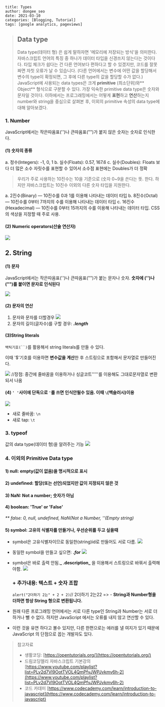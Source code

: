 ```
title: Types
author: dongee_seo
date: 2021-03-10
categories: [Blogging, Tutorial]
tags: [google analytics, pageviews]
```

> ## Data type
>
> Data type(데이터 형) 은 쉽게 말하자면 '메모리에 저장되는 방식'을 의미한다.
> 자바스크립트 언어의 특징 중 하나가 데이터 타입을 신경쓰지 않는다는 것이다다.
> 타입 체크가 쉽다는 건 다른 언어보다 편하다고 할 수 있겠지만, 코드를 잘못 짜면 자칫 오류가 날 수 있습니다.
> (다른 언어에서는 변수에 어떤 값을 할당해서 변수의 type이 확정되면,
> 그 후에 다른 type의 값을 할당할 수가 없다.)
> JavaScript에 사용되는 data types은 크게 **primitive** (최소단위)와** Object** 형식으로 구분할 수 있다.
> 가장 익숙한 primitive data type은 숫자와 문자일 것이다.
> 이하에서는 프로그래밍에서는 어떻게 **표현**하고 **연산**하는지 number와 string을 중심으로 살펴본 후,
> 이외의 primitive 속성의 data type에 대해 알아보겠다.

### 1. Number

JavaScript에서는 작은따옴표('')나 큰따옴표("")가 붙지 않은 숫자는 숫자로 인식한다.

#### (1) 숫자의 종류

a. 정수(Integers): -1, 0, 1
b. 실수(Floats): 0.57, 167.6
c. 실수(Doubles): Floats 보다 더 많은 소수 자릿수를 표현할 수 있어서
소수점 표현에는 Doubles가 더 정확

> 우리가 주로 사용하는 10진수는 10을 기준으로 (숫자 0~9을 쓴다는 뜻. 한다. 하지만 자바스크립트는 10진수 이외의 다른 숫자 타입을 지원한다.

a. 2진수(Binary) — 10진수를 0과 1를 이용해 나타내는 데이터 타입
b. 8진수(Octal) — 10진수를 0부터 7까지의 수를 이용해 나타내는 데이터 타입
c. 16진수(Hexadecimal) — 10진수를 0부터 15까지의 수를 이용해 나타내는 데이터 타입. CSS의 색상을 지정할 때 주로 사용.

#### (2) Numeric operators(산술 연산자)

![](https://velog.velcdn.com/images%2Fseod0209%2Fpost%2F47a2f283-1cad-47fd-a881-7c9f49fb42ee%2Fimage.png)

## 2. String

#### (1) 문자

JavaScript에서는 작은따옴표('')나 큰따옴표("")가 붙는 문자나 숫자.
**숫자에 ('')나("")를 붙이면 문자로 인식된다**

![](https://velog.velcdn.com/images%2Fseod0209%2Fpost%2F9c2e5078-65dd-4511-8df9-1c539bc6808a%2Fimage.png)

#### (2) 문자의 연산

1. 문자와 문자를 더할경우
   ![](https://velog.velcdn.com/images%2Fseod0209%2Fpost%2F351c0592-a781-4dd6-9e14-5942a2daea7a%2Fimage.png)
2. 문자의 길이(글자수)를 구할 경우: **_.length_**

#### (3)String literals

` 백틱기호(``) `를 활용해서 string literals를 만들 수 있다.

이때 '$'기호를 이용하면 **변수값을 계산**한 후 스트링으로 포함해서 문자열로 만들어진다.

![](https://velog.velcdn.com/images%2Fseod0209%2Fpost%2F5d97c30d-ed50-4c28-9d0d-426846f935a9%2Fimage.png)
//장점: 중간에 줄바꿈을 이용하거나 싱글코트'''''를 이용해도 그대로문자열로 변환되서 나옴

#### (4) `' '`사이에 단독으로 `'`를 쓰면 인식안될수 있음. 이때 `\`(백슬러시)이용

![](https://velog.velcdn.com/images%2Fseod0209%2Fpost%2Fe2e450bb-d163-4ea5-98f6-8bbb6a2b28cb%2Fimage.png)

- 새로 줄바꿈: `\n`
- 새로 tap: `\t`

### 3. typeof

값의 data type(데이터 형)을 알려주는 기능
![](https://velog.velcdn.com/images%2Fseod0209%2Fpost%2Fd0172a92-55ba-4881-97bc-cd96db63706d%2Fimage.png)

### 4. 이외의 Primitive Data type

#### 1) null: empty(값이 없음)을 명시적으로 표시

#### 2) undefined: 할당(또는 선언)되었지만 값이 지정되지 않은 것

#### 3) NaN: Not a number; 숫자가 아님

#### 4) boolean: 'True' or 'False'

_\*\* false: 0, null, undefined, NaN(Not a Number, ''(Empty string)_

#### 5) symbol: 고유의 식별자를 만들거나, 우선순위를 두고 싶을때

- symbol은 고유식별자이므로 동일한(string)id로 만들어도 서로 다름.
  ![](https://velog.velcdn.com/images%2Fseod0209%2Fpost%2F99ee95d3-a6c2-4ce4-b3f7-70819bcadb66%2Fimage.png)
- 동일한 symbol을 만들고 싶으면: **_.for_**
  ![](https://velog.velcdn.com/images%2Fseod0209%2Fpost%2Fde62a092-5237-42d1-891a-5e777708e7fb%2Fimage.png)
- symbol은 바로 출력 안됨.**_ .description_** 을 이용해서 스트링으로 바꿔서 출력해야함.
  ![](https://velog.velcdn.com/images%2Fseod0209%2Fpost%2Fd2806ca5-12ad-4887-abb5-8967eab81227%2Fimage.png)

  ### + 추가내용: 텍스트 + 숫자 조합

  `alert("2더하기 2는" + 2 + 2)`// 2더하기 2는22
  => - **String과 Number형을 더하면 항상 String 형으로 변환됩니다.**

- 원래 다른 프로그래밍 언어에서는 서로 다른 type인 String과 Number는 서로 더하거나 뺄 수 없다.
  하지만 JavaScript 에서는 오류를 내지 않고 연산할 수 있다.
- 이런 것을 유연 하다고 볼수 있지만, 다른 한편으로는 에러를 낼 여지가 있기 때문에 JavaScript 의 단점으로 꼽는 개발자도 있다.

> 참고자료
>
> - 생활코딩: [https://opentutorials.org/](https://opentutorials.org/)
> - 드림코딩엘리 자바스크립트 기본강의
>   [https://www.youtube.com/playlist?list=PLv2d7VI9OotTVOL4QmPfvJWPJvkmv6h-2](https://www.youtube.com/playlist?list=PLv2d7VI9OotTVOL4QmPfvJWPJvkmv6h-2)
> - 코드 카데미
>   [https://www.codecademy.com/learn/introduction-to-javascript](https://www.codecademy.com/learn/introduction-to-javascript)
